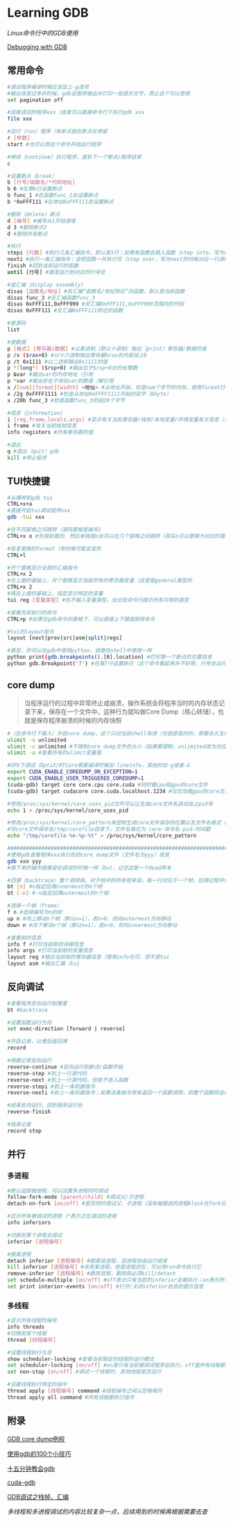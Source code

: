 # Learning GDB

*Linux命令行中的GDB使用*

[Debugging with GDB](https://www.sourceware.org/gdb/current/onlinedocs/gdb.html)

## 常用命令

```bash
#调试程序编译时候应该加上-g选项
#输出信息过多的时候，gdb会暂停输出并打印一些提示文字，禁止这个可以使用
set pagination off

#加载调试的程序xxx（或者可以直接命令行下执行gdb xxx
file xxx

#运行（run）程序（有断点就在断点处停留
r [参数]
start #也可以用这个命令开始运行程序

#继续（continue）执行程序，直到下一个断点/程序结束
c

#设置断点（break）
b [行号/函数名/*代码地址]
b 6 #在第6行设置断点
b func_1 #在函数func_1处设置断点
b *0xFFF111 #在地址0xFFF111处设置断点

#删除（delete）断点
d [编号] #编号从1开始递增
d 3 #删除断点3
d #删除所有断点

#执行
stepi [行数] #执行几条汇编指令，默认是1行；如果有函数会跳入函数（step into，写为step的时候对应几行源码
nexti #执行一条汇编指令；会把函数一并执行完（step over，写为next的时候对应一行源码
finish #回到当前运行的函数
until [行号] #跳至运行到对应的行号处

#查汇编（display assembly）
disas [函数名/地址] #反汇编“函数名/地址附近”的函数，默认是当前函数
disas func_3 #反汇编函数func_3
disas 0xFFF111,0xFFF999 #反汇编0xFFF111,0xFFF999范围内的代码
disas 0xFFF111 #反汇编0xFFF111附近的函数

#查源码
list

#查数据
p [格式] [寄存器/数据] #以某进制（默认十进制）输出（print）寄存器/数据的值
p /x ($rax+8) #以十六进制输出寄存器%rax的内容加上8
p /t 0x1111 #以二进制输出0x1111的值
p *(long*) ($rsp+8) #输出位于$rsp+8处的长整数
p &var #输出var的内存地址（引用
p *var #输出存在于地址var的数值（解引用
x /[num][format][width] <地址> #从地址开始，检查num个字节的内存，使用format打印出来，把内存当成width的值
x /2g 0xFFFF1111 #检查从地址0xFFFF1111开始的双字（8byte）
x /20b func_3 #检查函数func_3的前20个字节

#信息（information）
i [reg,frame,locals,args] #显示有关当前寄存器/栈帧/本地变量/环境变量有关信息（也可以使用info
i frame #有关当前栈帧信息
info registers #所有寄存器的值

#退出
q #退出（quit）gdb
kill #停止程序
```



## TUI快捷键

```bash
#从裸奔到gdb tui
CTRL+x+a
#直接开启tui调试程序xxx
gdb -tui xxx

#在不同窗格之间跳转（源码窗格是编号1
CTRL+x o #先按前面的，然后单独按o会可以在几个窗格之间跳转（其实o可以替换为对应的窗格编号，就像下面那些命令

#恢复窗格的format（有时候可能会变形
CTRL+l

#开个窗格显示全部的汇编指令
CTRL+x 2
#在上面的基础上，开个窗格显示当前所有的寄存器变量（这里是general类型的
CTRL+x 2
#再在上面的基础上，指定显示特定的变量
tui reg [变量类型] #先不输入变量类型，会出现命令行提示所有可用的类型

#查看先前执行的命令
CTRL+p #如果在gdb命令的窗格下，可以直接上下键就跳转命令

#tui的layout指令
layout [next|prev|src|asm|split|regs]

#甚至，你可以在gdb中使用python，就像在shell中使用一样
python print(gdb.breakpoints().[0].location) #打印第一个断点的位置信息
python gdb.Breakpoint('7') #在第7行设置断点（这个命令看起来并不好用，行号会出问题
```



## core dump

> 当程序运行的过程中异常终止或崩溃，操作系统会将程序当时的内存状态记录下来，保存在一个文件中，这种行为就叫做Core Dump（核心转储），也就是保存程序崩溃的时候的内存快照

```bash
#（在命令行下输入）开启core dump，这个只对当前shell有效（也就是临时的，想要永久生效得设置对应的文件
ulimit -s unlimited
ulimit -c unlimited #不限制core dump文件的大小（如果要限制，unlimited改为对应的文件大小，单位是kb
ulimit -a #查看所有的ulimit变量值

#GPU下调试（OptiX/RTCore需要编译时候加-lineinfo，其他的加-g或者-G
export CUDA_ENABLE_COREDUMP_ON_EXCEPTION=1
export CUDA_ENABLE_USER_TRIGGERED_COREDUMP=1
(cuda-gdb) target core core.cpu core.cuda #同时看cpu和gpu的core文件
(cuda-gdb) target cudacore core.cuda.localhost.1234 #仅仅加载gpu的core文件

#修改/proc/sys/kernel/core_uses_pid文件可以让生成core文件名自动加上pid号
echo 1 > /proc/sys/kernel/core_uses_pid

#修改/proc/sys/kernel/core_pattern来控制生成core文件保存的位置以及文件名格式（默认保存在可执行文件所在的目录下
#将core文件保存在/tmp/corefile目录下，文件名格式为 core-命令名-pid-时间戳
echo "/tmp/corefile-%e-%p-%t" > /proc/sys/kernel/core_pattern

############################################################################################################
#使用gdb查看程序xxx执行后的core dump文件（文件名为yyy）信息
gdb xxx yyy
#接下来的操作就像是在调试的时候一样（but，记住这是一个dead样本

#回溯（backtrace）整个调用栈，对于栈中的所有帧来说，每一行对应于一个帧，回溯过程中使用从CTRL+c来停止回溯
bt [n] #n指定回溯innermost的n个帧
bt [-n] #-n指定回溯outermost的n个帧

#选择一个帧（frame）
f n #选择编号为n的帧
up n #向上移动n个帧（默认n=1），若n>0，则向outermost方向移动
down n #向下移动n个帧（默认n=1），若n<0，则向innermost方向移动

#查看帧的信息
info f #打印当前帧的详细信息
info args #打印当前帧的变量信息
layout reg #输出当前帧的寄存器信息（使用info也可，但不是tui
layout asm #输出汇编（tui
```



## 反向调试

```bash
#查看程序反向运行到哪里
bt #backtrace

#设置函数运行方向
set exec-direction [forward | reverse]

#开启记录，以便后面回溯
record

#根据记录反向运行
reverse-continue #反向运行到断点/函数开始
reverse-step #到上一行源代码
reverse-next #到上一行源代码，但是不进入函数
reverse-stepi #到上一条机器指令
reverse-nexti #到上一条机器指令；如果这条指令用来返回一个函数调用，则整个函数将会被反向执行

#结束反向运行，回到程序运行处
reverse-finish

#结束记录
record stop
```



## 并行

### 多进程

```bash
#默认追踪根进程，可以设置多进程同时调试
follow-fork-mode [parent/child] #调试父/子进程
detach-on-fork [on/off] #是否同时调试父、子进程（没有被跟进的进程block在fork位置

#显示所有被调试的进程（*表示正在调试的进程
info inferiors

#切换到某个进程去调试
inferior [进程编号]

#脱离进程
detach inferior [进程编号] #脱离该进程，该进程自由运行结束
kill inferior [进程编号] #杀死某进程，但是进程还在，可以用run命令执行它
remove-inferior [进程编号] #删除进程，删除前必须kill/detach
set schedule-multiple [on/off] #off表示只有当前的inferior会被执行；on表示所有执行状态的inferior都会被执行
set print interior-events [on/off] #打开/关闭inferior状态的提示信息
```



### 多线程

```bash
#显示所有线程的编号
info threads
#切换到某个线程
thread [线程编号]

#设置线程执行与否
show scheduler-locking #查看当前锁定的线程的运行模式
set scheduler-locking [on/off] #on是只有当前被调试程序会执行，off是所有线程都执行（默认值）
set non-stop [on/off] #调试一个线程时，其他线程是否运行

#设置线程执行特定的指令
thread apply [线程编号] command #线程编号之间以空格隔开
thread apply all command #所有线程都执行指令
```



## 附录

[GDB core dump例程](https://www.cse.unsw.edu.au/~learn/debugging/modules/gdb_coredumps/)

[使用gdb的100个小技巧](https://wizardforcel.gitbooks.io/100-gdb-tips/content/index.html)

[十五分钟教会gdb](https://www.bilibili.com/video/BV1KW411r7BR?from=search&seid=67360422147624704)

[cuda-gdb](https://docs.nvidia.com/cuda/cuda-gdb/index.html)

[GDB调试之栈帧、汇编](https://ivanzz1001.github.io/records/post/cplusplus/2018/11/08/cpluscplus-gdbusage_part4)

*多线程和多进程调试的内容比较复杂一点，后续用到的时候再根据需要去查*